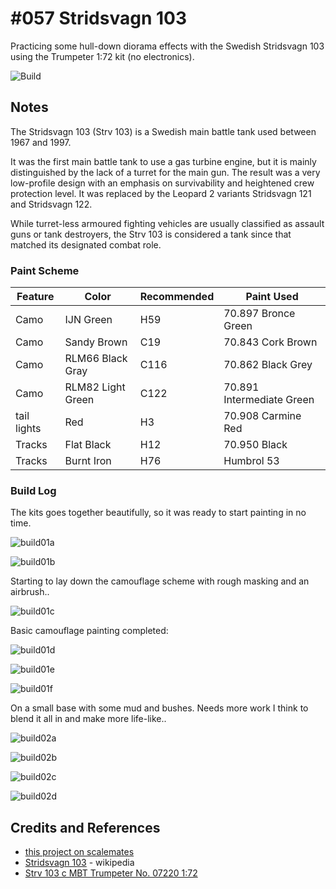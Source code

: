 # #057 Stridsvagn 103

Practicing some hull-down diorama effects with the Swedish Stridsvagn 103 using the Trumpeter 1:72 kit (no electronics).

![Build](./assets/Strv103_build.jpg?raw=true)

## Notes

The Stridsvagn 103 (Strv 103) is a Swedish main battle tank used between 1967 and 1997.

It was the first main battle tank to use a gas turbine engine, but it is mainly distinguished by the lack of a turret for the main gun.
 The result was a very low-profile design with an emphasis on survivability and heightened crew protection level.
 It was replaced by the Leopard 2 variants Stridsvagn 121 and Stridsvagn 122.

While turret-less armoured fighting vehicles are usually classified as assault guns or tank destroyers,
the Strv 103 is considered a tank since that matched its designated combat role.

### Paint Scheme

| Feature               | Color                | Recommended | Paint Used |
|-----------------------|----------------------|-------------|------------|
| Camo                  | IJN Green            | H59         | 70.897 Bronce Green           |
| Camo                  | Sandy Brown          | C19         | 70.843 Cork Brown           |
| Camo                  | RLM66 Black Gray     | C116        | 70.862 Black Grey |
| Camo                  | RLM82 Light Green    | C122        | 70.891 Intermediate Green           |
| tail lights           | Red                  | H3          | 70.908 Carmine Red           |
| Tracks                | Flat Black           | H12         | 70.950 Black |
| Tracks                | Burnt Iron           | H76         | Humbrol 53           |

### Build Log

The kits goes together beautifully, so it was ready to start painting in no time.

![build01a](./assets/build01a.jpg?raw=true)

![build01b](./assets/build01b.jpg?raw=true)

Starting to lay down the camouflage scheme with rough masking and an airbrush..

![build01c](./assets/build01c.jpg?raw=true)

Basic camouflage painting completed:

![build01d](./assets/build01d.jpg?raw=true)

![build01e](./assets/build01e.jpg?raw=true)

![build01f](./assets/build01f.jpg?raw=true)

On a small base with some mud and bushes. Needs more work I think to blend it all in and make more life-like..

![build02a](./assets/build02a.jpg?raw=true)

![build02b](./assets/build02b.jpg?raw=true)

![build02c](./assets/build02c.jpg?raw=true)

![build02d](./assets/build02d.jpg?raw=true)

## Credits and References

* [this project on scalemates](https://www.scalemates.com/profiles/mate.php?id=74137&p=projects&project=126921)
* [Stridsvagn 103](https://en.wikipedia.org/wiki/Stridsvagn_103) - wikipedia
* [Strv 103 c MBT Trumpeter No. 07220 1:72](https://www.scalemates.com/kits/trumpeter-07220-strv-103-c--103671)
